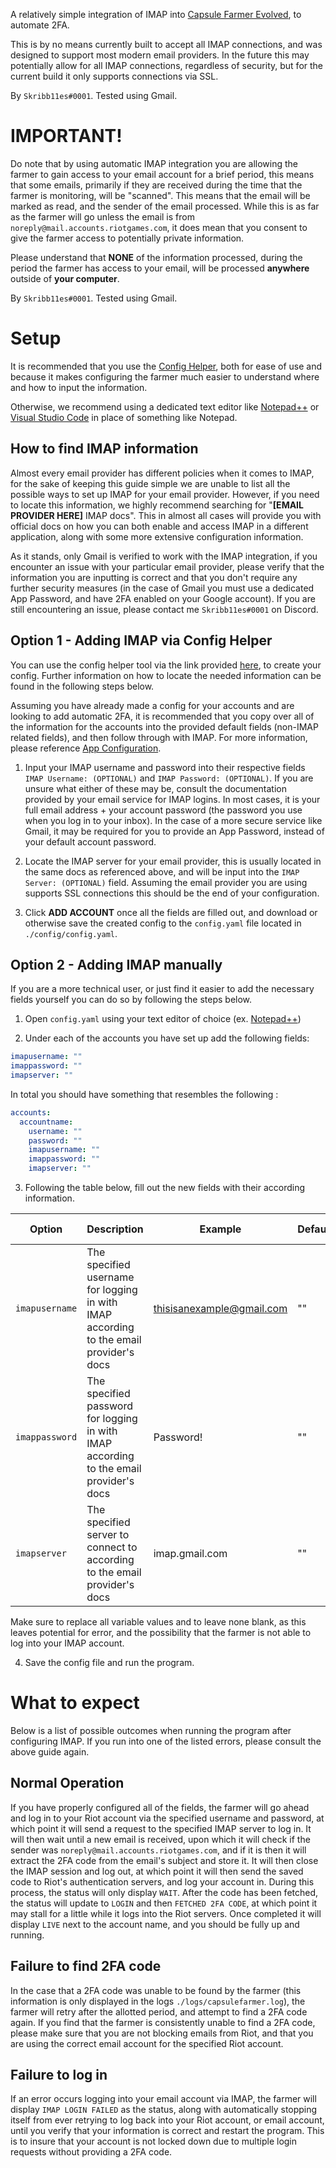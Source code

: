 A relatively simple integration of IMAP into [Capsule Farmer Evolved](https://github.com/LeagueOfPoro/CapsuleFarmerEvolved), to automate 2FA.

This is by no means currently built to accept all IMAP connections, and was designed to support most modern email providers. In the future this may potentially allow for all IMAP connections, regardless of security, but for the current build it only supports connections via SSL.

By `Skribb11es#0001`. Tested using Gmail.

# IMPORTANT!
Do note that by using automatic IMAP integration you are allowing the farmer to gain access to your email account for a brief period, this means that some emails, primarily if they are received during the time that the farmer is monitoring, will be "scanned". This means that the email will be marked as read, and the sender of the email processed. While this is as far as the farmer will go unless the email is from `noreply@mail.accounts.riotgames.com`, it does mean that you consent to give the farmer access to potentially private information.

Please understand that **NONE** of the information processed, during the period the farmer has access to your email, will be processed **anywhere** outside of **your computer**.

By `Skribb11es#0001`. Tested using Gmail.

# Setup
It is recommended that you use the [Config Helper](https://leagueofporo.com/confighelper.html), both for ease of use and because it makes configuring the farmer much easier to understand where and how to input the information.

Otherwise, we recommend using a dedicated text editor like [Notepad++](https://notepad-plus-plus.org/) or [Visual Studio Code](https://code.visualstudio.com/) in place of something like Notepad.

## How to find IMAP information
Almost every email provider has different policies when it comes to IMAP, for the sake of keeping this guide simple we are unable to list all the possible ways to set up IMAP for your email provider. However, if you need to locate this information, we highly recommend searching for "**[EMAIL PROVIDER HERE]** IMAP docs". This in almost all cases will provide you with official docs on how you can both enable and access IMAP in a different application, along with some more extensive configuration information.

As it stands, only Gmail is verified to work with the IMAP integration, if you encounter an issue with your particular email provider, please verify that the information you are inputting is correct and that you don't require any further security measures (in the case of Gmail you must use a dedicated App Password, and have 2FA enabled on your Google account). If you are still encountering an issue, please contact me `Skribb11es#0001` on Discord.

## Option 1 - Adding IMAP via Config Helper
You can use the config helper tool via the link provided [here](https://leagueofporo.com/confighelper.html), to create your config. Further information on how to locate the needed information can be found in the following steps below.

Assuming you have already made a config for your accounts and are looking to add automatic 2FA, it is recommended that you copy over all of the information for the accounts into the provided default fields (non-IMAP related fields), and then follow through with IMAP. For more information, please reference [App Configuration](Configuration).

1. Input your IMAP username and password into their respective fields `IMAP Username: (OPTIONAL)` and `IMAP Password: (OPTIONAL)`. If you are unsure what either of these may be, consult the documentation provided by your email service for IMAP logins. In most cases, it is your full email address + your account password (the password you use when you log in to your inbox). In the case of a more secure service like Gmail, it may be required for you to provide an App Password, instead of your default account password.

2. Locate the IMAP server for your email provider, this is usually located in the same docs as referenced above, and will be input into the `IMAP Server: (OPTIONAL)` field. Assuming the email provider you are using supports SSL connections this should be the end of your configuration.

3. Click **ADD ACCOUNT** once all the fields are filled out, and download or otherwise save the created config to the `config.yaml` file located in `./config/config.yaml`.

## Option 2 - Adding IMAP manually
If you are a more technical user, or just find it easier to add the necessary fields yourself you can do so by following the steps below.

1. Open `config.yaml` using your text editor of choice (ex. [Notepad++](https://notepad-plus-plus.org/))

2. Under each of the accounts you have set up add the following fields: 
```yaml
imapusername: ""
imappassword: ""
imapserver: ""
```
In total you should have something that resembles the following :
```yaml
accounts:
  accountname:
    username: ""
    password: ""
    imapusername: ""
    imappassword: ""
    imapserver: ""
```

3. Following the table below, fill out the new fields with their according information.

| Option | Description | Example | Default | Is required? |
| --- | --- | --- | --- | --- |
| `imapusername` | The specified username for logging in with IMAP according to the email provider's docs | thisisanexample@gmail.com | "" | Yes
| `imappassword` | The specified password for logging in with IMAP according to the email provider's docs | Password! | "" | Yes
| `imapserver` | The specified server to connect to according to the email provider's docs |imap.gmail.com | "" | Yes
Make sure to replace all variable values and to leave none blank, as this leaves potential for error, and the possibility that the farmer is not able to log into your IMAP account.

4. Save the config file and run the program.

# What to expect
Below is a list of possible outcomes when running the program after configuring IMAP. If you run into one of the listed errors, please consult the above guide again.
## Normal Operation
If you have properly configured all of the fields, the farmer will go ahead and log in to your Riot account via the specified username and password, at which point it will send a request to the specified IMAP server to log in. It will then wait until a new email is received, upon which it will check if the sender was `noreply@mail.accounts.riotgames.com`, and if it is then it will extract the 2FA code from the email's subject and store it. It will then close the IMAP session and log out, at which point it will then send the saved code to Riot's authentication servers, and log your account in. During this process, the status will only display `WAIT`. After the code has been fetched, the status will update to `LOGIN` and then `FETCHED 2FA CODE`, at which point it may stall for a little while it logs into the Riot servers. Once completed it will display `LIVE` next to the account name, and you should be fully up and running. 

## Failure to find 2FA code
In the case that a 2FA code was unable to be found by the farmer (this information is only displayed in the logs `./logs/capsulefarmer.log`), the farmer will retry after the allotted period, and attempt to find a 2FA code again. If you find that the farmer is consistently unable to find a 2FA code, please make sure that you are not blocking emails from Riot, and that you are using the correct email account for the specified Riot account. 


## Failure to log in 
If an error occurs logging into your email account via IMAP, the farmer will display `IMAP LOGIN FAILED` as the status, along with automatically stopping itself from ever retrying to log back into your Riot account, or email account, until you verify that your information is correct and restart the program. This is to insure that your account is not locked down due to multiple login requests without providing a 2FA code. 

